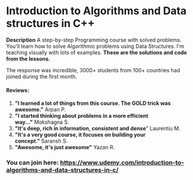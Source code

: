 # Introduction to Algorithms and Data structures in C++ 

**Description** A step-by-step Programming course with solved problems. You'll learn how to solve Algorithmic problems using Data Structures. I'm teaching visually with lots of examples.
**These are the solutions and code from the lessons.**

The response was incredible, 3000+ students from 100+ countries had joined during the first month.

#### Reviews:

1. **"I learned a lot of things from this course. The GOLD trick was awesome."** Arpan P.
2. **"I started thinking about problems in a more efficient way..."** Mokshagna S.
3. **"It's deep, rich in information, consistent and dense**" Laurentiu M.
4. **"It's a very good course, it focuses on building your concept."** Saransh S.
5. **"Awesome, it's just awesome"** Yazan R.

### You can join here: https://www.udemy.com/introduction-to-algorithms-and-data-structures-in-c/
